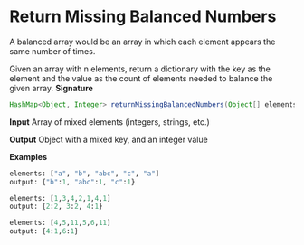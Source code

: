 # Return Missing Balanced Numbers
A balanced array would be an array in which each element appears the same number of times.

Given an array with n elements, return a dictionary with the key as the element and the value as the count of elements needed to balance the given array.
**Signature**
```java
HashMap<Object, Integer> returnMissingBalancedNumbers(Object[] elements)
```
**Input**
Array of mixed elements (integers, strings, etc.)

**Output**
Object with a mixed key, and an integer value

**Examples**
```python
elements: ["a", "b", "abc", "c", "a"]
output: {"b":1, "abc":1, "c":1}

elements: [1,3,4,2,1,4,1]
output: {2:2, 3:2, 4:1}

elements: [4,5,11,5,6,11]
output: {4:1,6:1}
```